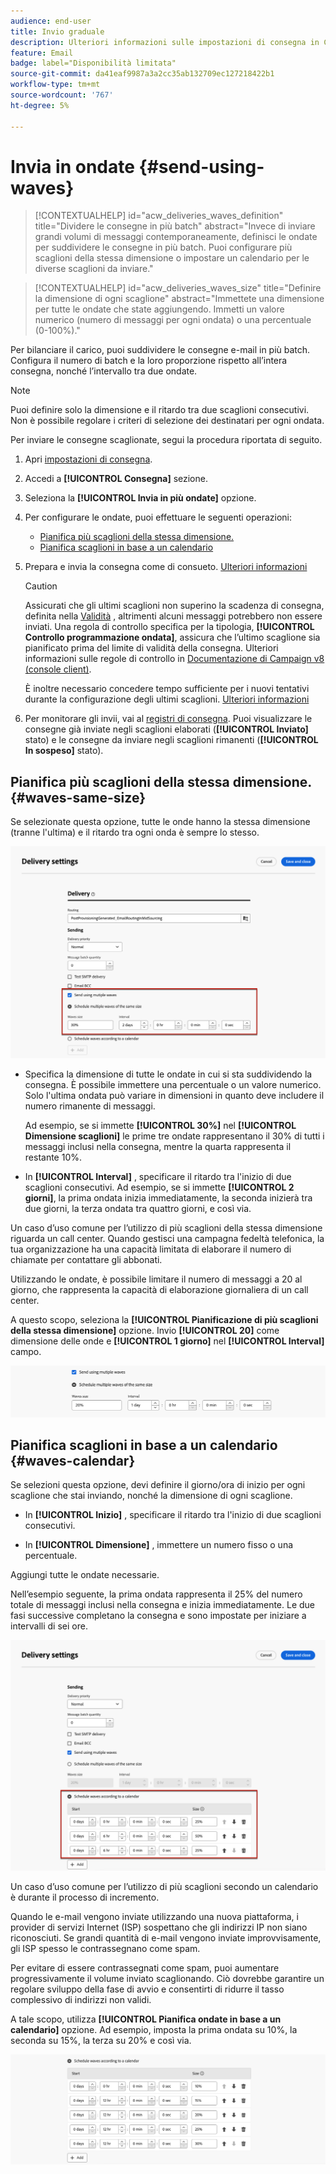 ```yaml
---
audience: end-user
title: Invio graduale
description: Ulteriori informazioni sulle impostazioni di consegna in Campaign Web
feature: Email
badge: label="Disponibilità limitata"
source-git-commit: da41eaf9987a3a2cc35ab132709ec127218422b1
workflow-type: tm+mt
source-wordcount: '767'
ht-degree: 5%

---
```



# Invia in ondate {#send-using-waves}

>[!CONTEXTUALHELP]
>id="acw_deliveries_waves_definition"
>title="Dividere le consegne in più batch"
>abstract="Invece di inviare grandi volumi di messaggi contemporaneamente, definisci le ondate per suddividere le consegne in più batch. Puoi configurare più scaglioni della stessa dimensione o impostare un calendario per le diverse scaglioni da inviare."

>[!CONTEXTUALHELP]
>id="acw_deliveries_waves_size"
>title="Definire la dimensione di ogni scaglione"
>abstract="Immettete una dimensione per tutte le ondate che state aggiungendo. Immetti un valore numerico (numero di messaggi per ogni ondata) o una percentuale (0-100%)."

Per bilanciare il carico, puoi suddividere le consegne e-mail in più batch. Configura il numero di batch e la loro proporzione rispetto all’intera consegna, nonché l’intervallo tra due ondate.

>[!NOTE]
>
>Puoi definire solo la dimensione e il ritardo tra due scaglioni consecutivi. Non è possibile regolare i criteri di selezione dei destinatari per ogni ondata.

Per inviare le consegne scaglionate, segui la procedura riportata di seguito.

1. Apri [impostazioni di consegna](delivery-settings.md#retries).

1. Accedi a **[!UICONTROL Consegna]** sezione.

1. Seleziona la **[!UICONTROL Invia in più ondate]** opzione.

1. Per configurare le ondate, puoi effettuare le seguenti operazioni:

   * [Pianifica più scaglioni della stessa dimensione.](#waves-same-size)
   * [Pianifica scaglioni in base a un calendario](#waves-calendar)

1. Prepara e invia la consegna come di consueto. [Ulteriori informazioni](../msg/gs-deliveries.md)

   >[!CAUTION]
   >
   >Assicurati che gli ultimi scaglioni non superino la scadenza di consegna, definita nella [Validità](delivery-settings.md#validity) , altrimenti alcuni messaggi potrebbero non essere inviati. Una regola di controllo specifica per la tipologia, **[!UICONTROL Controllo programmazione ondata]**, assicura che l’ultimo scaglione sia pianificato prima del limite di validità della consegna. Ulteriori informazioni sulle regole di controllo in [Documentazione di Campaign v8 (console client)](https://experienceleague.adobe.com/docs/campaign/automation/campaign-optimization/control-rules.html).
   >
   >È inoltre necessario concedere tempo sufficiente per i nuovi tentativi durante la configurazione degli ultimi scaglioni. [Ulteriori informazioni](delivery-settings.md#retries)

1. Per monitorare gli invii, vai al [registri di consegna](../monitor/delivery-logs.md). Puoi visualizzare le consegne già inviate negli scaglioni elaborati (**[!UICONTROL Inviato]** stato) e le consegne da inviare negli scaglioni rimanenti (**[!UICONTROL In sospeso]** stato).

## Pianifica più scaglioni della stessa dimensione. {#waves-same-size}

Se selezionate questa opzione, tutte le onde hanno la stessa dimensione (tranne l&#39;ultima) e il ritardo tra ogni onda è sempre lo stesso.

![](assets/waves-same-size.png)

* Specifica la dimensione di tutte le ondate in cui si sta suddividendo la consegna. È possibile immettere una percentuale o un valore numerico. Solo l&#39;ultima ondata può variare in dimensioni in quanto deve includere il numero rimanente di messaggi.

  Ad esempio, se si immette **[!UICONTROL 30%]** nel **[!UICONTROL Dimensione scaglioni]** le prime tre ondate rappresentano il 30% di tutti i messaggi inclusi nella consegna, mentre la quarta rappresenta il restante 10%.

* In **[!UICONTROL Interval]** , specificare il ritardo tra l&#39;inizio di due scaglioni consecutivi. Ad esempio, se si immette **[!UICONTROL 2 giorni]**, la prima ondata inizia immediatamente, la seconda inizierà tra due giorni, la terza ondata tra quattro giorni, e così via.

Un caso d’uso comune per l’utilizzo di più scaglioni della stessa dimensione riguarda un call center. Quando gestisci una campagna fedeltà telefonica, la tua organizzazione ha una capacità limitata di elaborare il numero di chiamate per contattare gli abbonati.

Utilizzando le ondate, è possibile limitare il numero di messaggi a 20 al giorno, che rappresenta la capacità di elaborazione giornaliera di un call center.

A questo scopo, seleziona la **[!UICONTROL Pianificazione di più scaglioni della stessa dimensione]** opzione. Invio **[!UICONTROL 20]** come dimensione delle onde e **[!UICONTROL 1 giorno]** nel **[!UICONTROL Interval]** campo.

![](assets/waves-call-center.png)

## Pianifica scaglioni in base a un calendario {#waves-calendar}

Se selezioni questa opzione, devi definire il giorno/ora di inizio per ogni scaglione che stai inviando, nonché la dimensione di ogni scaglione.

* In **[!UICONTROL Inizio]** , specificare il ritardo tra l&#39;inizio di due scaglioni consecutivi.

* In **[!UICONTROL Dimensione]** , immettere un numero fisso o una percentuale.

Aggiungi tutte le ondate necessarie.

Nell’esempio seguente, la prima ondata rappresenta il 25% del numero totale di messaggi inclusi nella consegna e inizia immediatamente. Le due fasi successive completano la consegna e sono impostate per iniziare a intervalli di sei ore.

![](assets/waves-calendar.png)

Un caso d’uso comune per l’utilizzo di più scaglioni secondo un calendario è durante il processo di incremento.

Quando le e-mail vengono inviate utilizzando una nuova piattaforma, i provider di servizi Internet (ISP) sospettano che gli indirizzi IP non siano riconosciuti. Se grandi quantità di e-mail vengono inviate improvvisamente, gli ISP spesso le contrassegnano come spam.

Per evitare di essere contrassegnati come spam, puoi aumentare progressivamente il volume inviato scaglionando. Ciò dovrebbe garantire un regolare sviluppo della fase di avvio e consentirti di ridurre il tasso complessivo di indirizzi non validi.

A tale scopo, utilizza **[!UICONTROL Pianifica ondate in base a un calendario]** opzione. Ad esempio, imposta la prima ondata su 10%, la seconda su 15%, la terza su 20% e così via.

![](assets/waves-ramp-up.png)



